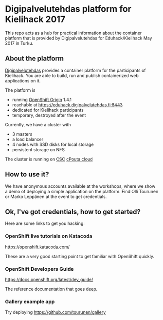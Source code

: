 # Digipalvelutehdas platform for Kielihack 2017

This repo acts as a hub for practical information about the container platform that
is provided by Digipalvelutehdas for Eduhack/Kielihack May 2017 in Turku.

## About the platform

[Digipalvelutehdas](https://www.digipalvelutehdas.fi/) provides a container platform for
the participants of Kielihack. You are able to build, run and publish containerized web 
applications on it. 

The platform is

- running [OpenShift Origin](https://www.openshift.org) 1.4.1
- reachable at https://eduhack.digipalvelutehdas.fi:8443
- dedicated for Kielihack participants
- temporary, destroyed after the event

Currently, we have a cluster with 
- 3 masters
- a load balancer
- 4 nodes with SSD disks for local storage
- persistent storage on NFS

The cluster is running on [CSC](https://www.csc.fi) [cPouta cloud](https://research.csc.fi/cpouta)

## How to use it?

We have anonymous accounts available at the workshops, where we show a demo of deploying
a simple application on the platform. Find Olli Tourunen or Marko Leppänen at the event
to get credentials.

## Ok, I've got credentials, how to get started?

Here are some links to get you hacking:

### OpenShift live tutorials on Katacoda

https://openshift.katacoda.com/

These are a very good starting point to get familiar with OpenShift quickly.

### OpenShift Developers Guide

https://docs.openshift.org/latest/dev_guide/

The reference documentation that goes deep.

### Gallery example app

Try deploying https://github.com/tourunen/gallery


